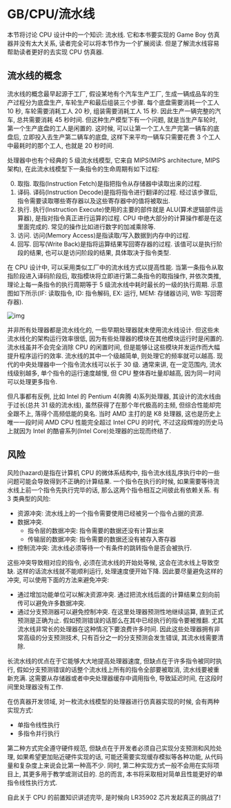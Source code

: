 # GB/CPU/流水线

本节将讨论 CPU 设计中的一个知识: 流水线. 它和本书要实现的 Game Boy 仿真器并没有太大关系, 读者完全可以将本节作为一个扩展阅读. 但是了解流水线容易帮助读者更好的去实现 CPU 仿真器.

## 流水线的概念

流水线的概念最早起源于工厂, 假设某地有个汽车生产工厂, 生成一辆成品车的生产过程分为底盘生产, 车轮生产和最后组装三个步骤. 每个底盘需要消耗一个工人 10 秒, 车轮需要消耗工人 20 秒, 组装需要消耗工人 15 秒. 因此生产一辆完整的汽车, 总共需要消耗 45 秒时间. 但这种生产模型下有一个问题, 就是当生产车轮时, 第一个生产底盘的工人是闲置的. 这时候, 可以让第一个工人生产完第一辆车的底盘后, 立即投入去生产第二辆车的底盘, 这样下来平均一辆车只需要花费 3 个工人中最耗时的那个工人, 也就是 20 秒时间.

处理器中也有个经典的 5 级流水线模型, 它来自 MIPS(MIPS architecture, MIPS 架构), 在此流水线模型下一条指令的生命周期有如下过程:

0. 取指. 取指(Instruction Fetch)是指把指令从存储器中读取出来的过程.
0. 译码. 译码(Instruction Decode)是指将指令进行翻译的过程. 经过该步骤后, 指令需要读取哪些寄存器以及这些寄存器中的值将被取出.
0. 执行. 执行(Instruction Execute)使用的主要的部件就是 ALU(算术逻辑部件运算器), 是指对指令真正进行运算的过程. CPU 中绝大部分的计算操作都是在这里面完成的. 常见的操作比如进行数字的加减乘除等.
0. 访问. 访问(Memory Access)是指读取/写入数据到内存中的过程.
0. 回写. 回写(Write Back)是指将运算结果写回寄存器的过程. 该值可以是执行阶段的结果, 也可以是访问阶段的结果, 具体取决于指令类型.

在 CPU 设计中, 可以采用类似工厂中的流水线方式以提高性能. 当第一条指令从取指阶段进入译码阶段后, 取指模块将立即进行第二条指令的取指操作, 并依次类推, 理论上每一条指令的执行周期等于 5 级流水线中耗时最长的一级的执行周期. 示意图如下所示(IF: 读取指令, ID: 指令解码, EX: 运行, MEM: 存储器访问, WB: 写回寄存器).

![img](/img/gameboy/cpu/pipeline/5.png)

并非所有处理器都是流水线化的, 一些早期处理器就未使用流水线设计. 但这些未流水线化的架构运行效率很低, 因为有些处理器的模块在其他模块运行时是闲置的. 流水线虽并不会完全消除 CPU 的闲置时间, 但是能够让这些模块并发运作而大幅提升程序运行的效率. 流水线的其中一个级越简单, 则处理它的频率就可以越高. 现代的中央处理器中一个指令流水线可以长于 30 级. 通常来讲, 在一定范围内, 流水线级别越多, 单个指令的运行速度越慢, 但 CPU 整体吞吐量却越高, 因为同一时间可以处理更多指令.

但凡事都有反例, 比如 Intel 的 Pentium 4(奔腾 4)系列处理器, 其设计的流水线由于过长(总共 31 级的流水线), 虽然获得了在那个年代极高的主频, 但综合性能却完全跟不上, 落得个高频低能的臭名. 当时 AMD 主打的是 K8 处理器, 这也是历史上唯一一段时间 AMD CPU 性能完全超过 Intel CPU 的时代, 不过这段辉煌的历史马上就因为 Intel 的酷睿系列(Intel Core)处理器的出现而终结了.

## 风险

风险(hazard)是指在计算机 CPU 的微体系结构中, 指令流水线乱序执行中的一些问题可能会导致得到不正确的计算结果. 一个指令在执行的时候, 如果需要等待流水线上前一个指令先执行完毕的话, 那么这两个指令相互之间彼此有依赖关系. 有 3 类典型的风险:

- 资源冲突: 流水线上的一个指令需要使用已经被另一个指令占据的资源.
- 数据冲突.
    - 指令层的数据冲突: 指令需要的数据还没有计算出来
    - 传输层的数据冲突: 指令需要的数据还没有被存入寄存器
- 控制流冲突: 流水线必须等待一个有条件的跳转指令是否会被执行.

这些冲突导致相对应的指令, 必须在流水线的开始处等候, 这会在流水线上导致空缺. 这样的话流水线就不能顺利运行, 处理速度便开始下降. 因此要尽量避免这样的冲突, 可以使用下面的方法来避免冲突:

- 通过增加功能单位可以解决资源冲突. 通过把流水线后面的计算结果立刻向前传可以避免许多数据冲突.
- 通过分支预测器可以避免控制冲突. 在这里处理器预测性地继续运算, 直到正式预测是正确为止. 假如预测错误的话那么在其中已经执行的指令要被推翻. 尤其流水线非常长的处理器在这种情况下要浪费许多时间. 因此这些处理器拥有非常高级的分支预测技术, 只有百分之一的分支预测会发生错误, 其流水线需要清除.

长流水线的优点在于它能够大大地提高处理器速度, 但缺点在于许多指令被同时执行, 假如分支预测错误的话整个流水线上所有的指令全部要被取消, 流水线要被重新充满. 这需要从存储器或者中央处理器缓存中调用指令, 导致延迟时间, 在这段时间里处理器没有工作.

在仿真器开发领域, 对一枚流水线模型的处理器进行仿真器实现的时候, 会有两种实现方式:

- 单指令线性执行
- 多指令并行执行

第二种方式完全遵守硬件规范, 但缺点在于开发者必须自己实现分支预测和风险处理, 如果希望更加贴近硬件实现的话, 可能还需要实现缓存模拟等各种功能, 从代码量和复杂度上来说会比第一种高不少. 同时, 第二种实现方式一般不会用在实际项目上, 其更多用于教学或测试目的. 总的而言, 本书将采取相对简单且性能更好的单指令线性执行方式.

自此关于 CPU 的前置知识讲述完毕, 是时候向 LR35902 芯片发起真正的挑战了!
